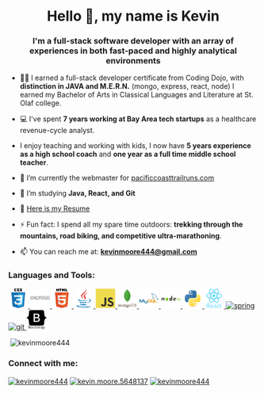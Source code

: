 <h1 align="center">Hello 👋, my name is Kevin</h1>
<h3 align="center">I'm a full-stack software developer with an array of experiences in both fast-paced and highly analytical environments</h3>

- 👨‍🎓 I earned a full-stack developer certificate from Coding Dojo, with **distinction in JAVA and M.E.R.N.** (mongo, express, react, node) I earned my Bachelor of Arts  in Classical Languages and Literature at St. Olaf college. 

- 💻 I've spent **7 years working at Bay Area tech startups** as a healthcare revenue-cycle analyst. 

-  I enjoy teaching and working with kids, I now have **5 years experience as a high school coach** and **one year as a full time middle school teacher**.

- 📲 I’m currently the webmaster for [pacificcoasttrailruns.com](https://www.pacificcoasttrailruns.com/)

- 🌱 I’m studying **Java, React, and Git**

- 📄 <a href="https://docs.google.com/document/d/0B51jdJWO46pjUUhzNHhKc19ya1FCNnBaZm1STXlFdVJvUnJZ/edit?usp=sharing&ouid=113692846730634022494&resourcekey=0-p0BzDcBInt6mceoBcGG1VQ&rtpof=true&sd=true" >Here is my Resume </a>

- ⚡ Fun fact: I spend all my spare time outdoors: **trekking through the mountains, road biking, and competitive ultra-marathoning**. 

-  📫 You can reach me at: **kevinmoore444@gmail.com**

<h3 align="left">Languages and Tools:</h3>
<p align="left"> <a href="https://www.w3schools.com/css/" target="_blank" rel="noreferrer"> <img src="https://raw.githubusercontent.com/devicons/devicon/master/icons/css3/css3-original-wordmark.svg" alt="css3" width="40" height="40"/> </a> <a href="https://expressjs.com" target="_blank" rel="noreferrer"> <img src="https://raw.githubusercontent.com/devicons/devicon/master/icons/express/express-original-wordmark.svg" alt="express" width="40" height="40"/> </a> <a href="https://www.w3.org/html/" target="_blank" rel="noreferrer"> <img src="https://raw.githubusercontent.com/devicons/devicon/master/icons/html5/html5-original-wordmark.svg" alt="html5" width="40" height="40"/> </a> <a href="https://www.java.com" target="_blank" rel="noreferrer"> <img src="https://raw.githubusercontent.com/devicons/devicon/master/icons/java/java-original.svg" alt="java" width="40" height="40"/> </a> <a href="https://developer.mozilla.org/en-US/docs/Web/JavaScript" target="_blank" rel="noreferrer"> <img src="https://raw.githubusercontent.com/devicons/devicon/master/icons/javascript/javascript-original.svg" alt="javascript" width="40" height="40"/> </a> <a href="https://www.mongodb.com/" target="_blank" rel="noreferrer"> <img src="https://raw.githubusercontent.com/devicons/devicon/master/icons/mongodb/mongodb-original-wordmark.svg" alt="mongodb" width="40" height="40"/> </a> <a href="https://www.mysql.com/" target="_blank" rel="noreferrer"> <img src="https://raw.githubusercontent.com/devicons/devicon/master/icons/mysql/mysql-original-wordmark.svg" alt="mysql" width="40" height="40"/> </a> <a href="https://nodejs.org" target="_blank" rel="noreferrer"> <img src="https://raw.githubusercontent.com/devicons/devicon/master/icons/nodejs/nodejs-original-wordmark.svg" alt="nodejs" width="40" height="40"/> </a> <a href="https://www.python.org" target="_blank" rel="noreferrer"> <img src="https://raw.githubusercontent.com/devicons/devicon/master/icons/python/python-original.svg" alt="python" width="40" height="40"/> </a> <a href="https://reactjs.org/" target="_blank" rel="noreferrer"> <img src="https://raw.githubusercontent.com/devicons/devicon/master/icons/react/react-original-wordmark.svg" alt="react" width="40" height="40"/> </a> <a href="https://spring.io/" target="_blank" rel="noreferrer"> <img src="https://www.vectorlogo.zone/logos/springio/springio-icon.svg" alt="spring" width="40" height="40"/> </a> <a href="https://git-scm.com/" target="_blank" rel="noreferrer"> <img src="https://www.vectorlogo.zone/logos/git-scm/git-scm-icon.svg" alt="git" width="40" height="40"/> </a> <a href="https://getbootstrap.com" target="_blank" rel="noreferrer"> <img src="https://raw.githubusercontent.com/devicons/devicon/master/icons/bootstrap/bootstrap-plain-wordmark.svg" alt="bootstrap" width="40" height="40"/> </a> </p>

<p>&nbsp;<img align="center" src="https://github-readme-stats.vercel.app/api?username=kevinmoore444&show_icons=true&locale=en" alt="kevinmoore444" /></p>

<h3 align="left">Connect with me:</h3>
<p align="left">
<a href="https://linkedin.com/in/kevinmoore444" target="blank"><img align="center" src="https://raw.githubusercontent.com/rahuldkjain/github-profile-readme-generator/master/src/images/icons/Social/linked-in-alt.svg" alt="kevinmoore444" height="30" width="40" /></a>
<a href="https://fb.com/kevin.moore.5648137" target="blank"><img align="center" src="https://raw.githubusercontent.com/rahuldkjain/github-profile-readme-generator/master/src/images/icons/Social/facebook.svg" alt="kevin.moore.5648137" height="30" width="40" /></a>
<a href="https://www.leetcode.com/kevinmoore444" target="blank"><img align="center" src="https://raw.githubusercontent.com/rahuldkjain/github-profile-readme-generator/master/src/images/icons/Social/leet-code.svg" alt="kevinmoore444" height="30" width="40" /></a>
</p>
